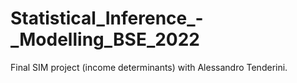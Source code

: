 # Statistical_Inference_-_Modelling_BSE_2022
Final SIM project (income determinants) with Alessandro Tenderini. 
